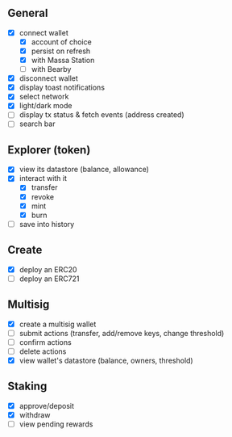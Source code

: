 ## General

- [x] connect wallet
  - [x] account of choice
  - [x] persist on refresh
  - [x] with Massa Station
  - [ ] with Bearby
- [x] disconnect wallet
- [x] display toast notifications
- [x] select network
- [x] light/dark mode
- [ ] display tx status & fetch events (address created)
- [ ] search bar

## Explorer (token)

- [x] view its datastore (balance, allowance)
- [x] interact with it
  - [x] transfer
  - [x] revoke
  - [x] mint
  - [x] burn
- [ ] save into history

## Create

- [x] deploy an ERC20
- [ ] deploy an ERC721

## Multisig

- [x] create a multisig wallet
- [ ] submit actions (transfer, add/remove keys, change threshold)
- [ ] confirm actions
- [ ] delete actions
- [x] view wallet's datastore (balance, owners, threshold)

## Staking

- [x] approve/deposit
- [x] withdraw
- [ ] view pending rewards
